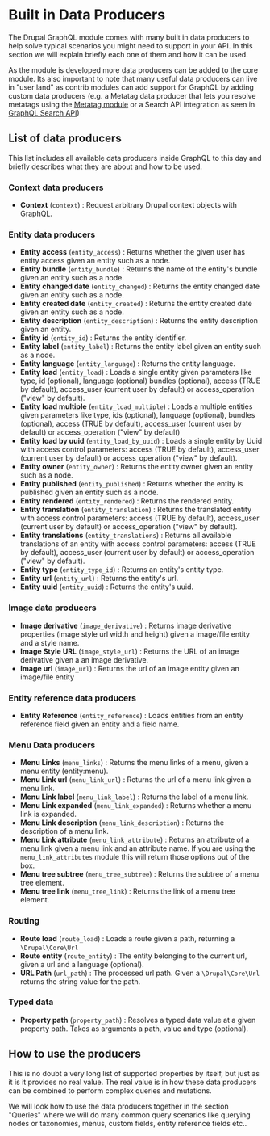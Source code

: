 # Built in Data Producers

The Drupal GraphQL module comes with many built in data producers to help solve typical scenarios you might need to support in your API. In this section we will explain briefly each one of them and how it can be used.

As the module is developed more data producers can be added to the core module. Its also important to note that many useful data producers can live in "user land" as contrib modules can add support for GraphQL by adding custom data producers (e.g. a Metatag data producer that lets you resolve metatags using the [Metatag module](https://www.drupal.org/project/metatag) or a Search API integration as seen in [GraphQL Search API](https://github.com/drupal-graphql/graphql-search-api))

## List of data producers

This list includes all available data producers inside GraphQL to this day and briefly describes what they are about and how to be used.

### Context data producers

* **Context** (`context`) : Request arbitrary Drupal context objects with GraphQL. 

### Entity data producers

* **Entity access** (`entity_access`) : Returns whether the given user has entity access given an entity such as a node.
* **Entity bundle** (`entity_bundle`) : Returns the name of the entity's bundle given an entity such as a node.
* **Entity changed date** (`entity_changed`) : Returns the entity changed date given an entity such as a node.
* **Entity created date** (`entity_created`) : Returns the entity created date given an entity such as a node.
* **Entity description** (`entity_description`) : Returns the entity description given an entity.
* **Entity id** (`entity_id`) : Returns the entity identifier.
* **Entity label** (`entity_label`) : Returns the entity label given an entity such as a node.
* **Entity language** (`entity_language`) : Returns the entity language.
* **Entity load** (`entity_load`) : Loads a single entity given parameters like type, id (optional), language (optional) bundles (optional), access (TRUE by default), access_user (current user by default) or access_operation ("view" by default).
* **Entity load multiple** (`entity_load_multiple`) : Loads a multiple entities given parameters like type, ids (optional), language (optional), bundles (optional), access (TRUE by default), access_user (current user by default) or access_operation ("view" by default)
* **Entity load by uuid** (`entity_load_by_uuid`) : Loads a single entity by Uuid with access control parameters: access (TRUE by default), access_user (current user by default) or access_operation ("view" by default).
* **Entity owner** (`entity_owner`) : Returns the entity owner given an entity such as a node.
* **Entity published** (`entity_published`) : Returns whether the entity is published given an entity such as a node.
* **Entity rendered** (`entity_rendered`) : Returns the rendered entity.
* **Entity translation** (`entity_translation`) : Returns the translated entity with access control parameters: access (TRUE by default), access_user (current user by default) or access_operation ("view" by default).
* **Entity translations** (`entity_translations`) : Returns all available translations of an entity with access control parameters: access (TRUE by default), access_user (current user by default) or access_operation ("view" by default).
* **Entity type** (`entity_type_id`) : Returns an entity's entity type.
* **Entity url** (`entity_url`) : Returns the entity's url.
* **Entity uuid** (`entity_uuid`) : Returns the entity's uuid.

### Image data producers

* **Image derivative** (`image_derivative`) : Returns image derivative properties (image style url width and height) given a image/file entity and a style name.
* **Image Style URL** (`image_style_url`) : Returns the URL of an image derivative given a an image derivative.
* **Image url** (`image_url`) : Returns the url of an image entity given an image/file entity

### Entity reference data producers 

* **Entity Reference** (`entity_reference`) : Loads entities from an entity reference field given an entity and a field name.

### Menu Data producers

* **Menu Links** (`menu_links`) : Returns the menu links of a menu, given a menu entity (entity:menu).
* **Menu Link url** (`menu_link_url`) : Returns the url of a menu link given a menu link.
* **Menu Link label** (`menu_link_label`) : Returns the label of a menu link.
* **Menu Link expanded** (`menu_link_expanded`) : Returns whether a menu link is expanded.
* **Menu Link description** (`menu_link_description`) : Returns the description of a menu link.
* **Menu Link attribute** (`menu_link_attribute`) : Returns an attribute of a menu link given a menu link and an attribute name. If you are using the `menu_link_attributes` module this will return those options out of the box.
* **Menu tree subtree** (`menu_tree_subtree`) : Returns the subtree of a menu tree element.
* **Menu tree link** (`menu_tree_link`) : Returns the link of a menu tree element.

### Routing

* **Route load** (`route_load`) : Loads a route given a path, returning a `\Drupal\Core\Url`
* **Route entity** (`route_entity`) : The entity belonging to the current url, given a url and a language (optional).
* **URL Path** (`url_path`) : The processed url path. Given a `\Drupal\Core\Url` returns the string value for the path.

### Typed data

* **Property path** (`property_path`) : Resolves a typed data value at a given property path. Takes as arguments a path, value and type (optional).

## How to use the producers

This is no doubt a very long list of supported properties by itself, but just as it is it provides no real value. The real value is in how these data producers can be combined to perform complex queries and mutations. 

We will look how to use the data producers together in the section "Queries" where we will do many common query scenarios like querying nodes or taxonomies, menus, custom fields, entity reference fields etc..
